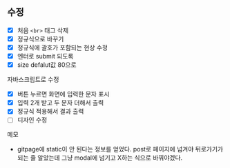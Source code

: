 ## 수정

- [x] 처음 `<br>` 태그 삭제
- [x] 정규식으로 바꾸기
- [x] 정규식에 괄호가 포함되는 현상 수정
- [x] 엔터로 submit 되도록
- [x] size defalut값 80으로

자바스크립트로 수정

- [x] 버튼 누르면 화면에 입력한 문자 표시
- [x] 입력 2개 받고 두 문자 더해서 출력
- [x] 정규식 적용해서 결과 출력
- [ ] 디자인 수정

메모

- gitpage에 static이 안 된다는 정보를 얻었다. post로 페이지에 넘겨야 뒤로가기가 되는 줄 알았는데 그냥 modal에 넘기고 X하는 식으로 바꿔야겠다.
